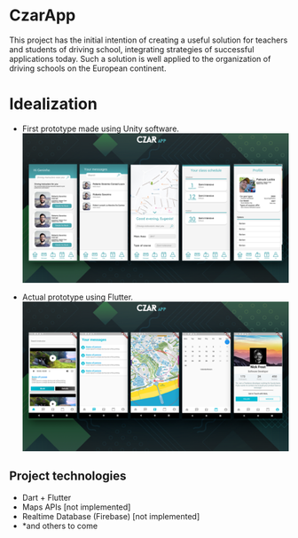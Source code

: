 # CzarApp

This project has the initial intention of creating a useful solution for teachers and students of driving school, integrating strategies of successful applications today. Such a solution is well applied to the organization of driving schools on the European continent. 

# Idealization
 - First prototype made using Unity software.
![CzarAppScreens](https://github.com/RuanPS01/CzarApp/blob/master/OTHER_FILES/Images/CzarAppScreens.png?raw=true)


 - Actual prototype using Flutter.
![CzarAppScreensFlutter](https://github.com/RuanPS01/CzarApp/blob/master/OTHER_FILES/Images/CzarAppScreensFlutter.png?raw=true)

## Project technologies
 - Dart + Flutter
 - Maps APIs [not implemented]
 - Realtime Database (Firebase) [not implemented]
 - *and others to come